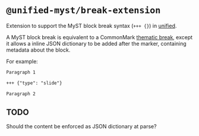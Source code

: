 # `@unified-myst/break-extension`

Extension to support the MyST block break syntax (`+++ {}`) in [unified](https://unifiedjs.com/).

A MyST block break is equivalent to a CommonMark [thematic break](https://spec.commonmark.org/0.30/#thematic-breaks),
except it allows a inline JSON dictionary to be added after the marker, containing metadata about the block.

For example:

```markdown
Paragraph 1

+++ {"type": "slide"}

Paragraph 2
```

## TODO

Should the content be enforced as JSON dictionary at parse?
